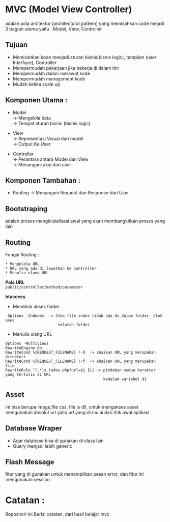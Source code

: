 # MVC (Model View Controller)
adalah pola arsitektur (architectural pattern) yang memisahkan code mejadi 3 bagian utama
yaitu : Model, View, Controller

## Tujuan
* Memisahkan kode menjadi aturan bisnis(bisnis logic), tampilan (user Interface), Controller
* Mempermudah pekerjaan jika bekerja di dalam tim
* Mempermudah dalam merawat kode
* Mempermudah management kode
* Mudah ketika scale up

## Komponen Utama :
* Model    
      -> Mengelola data   
      -> Tempat aturan bisnis (bisnis logic)  

* View   
      -> Representasi Visual dari model   
      -> Output Ke User   

* Controller  
      -> Perantara antara Model dan View  
      -> Menangani aksi dari user

## Komponen Tambahan :
* Routing
       -> Menangani Request dan Response dari User


## Bootstraping
  adalah proses menginisialisasi awal yang akan membangkitkan proses yang lain


## Routing
Fungsi Routing :
```
* Mengelola URL
* URL yang ada di lewatkan ke controller
* Menulis ulang URL
```
**Pola URL**  
`` public/controller/method/parameter ``

**htaccess**
* Memblok akses folder  
```
 Options -Indexes  -> Jika file index tidak ada di dalam folder, blok ases
                       seluruh folder
```   

* Menulis ulang URL  
```
Options -Multiviews   
RewriteEngine On
RewriteCond %{REQUEST_FILENAME} !-d  -> abaikan URL yang merupakan direktori
RewriteCond %{REQUEST_FILENAME} !-f  -> abaikan URL yang merupakan file
RewriteRule ^(.*)$ index.php?url=$1 [L] -> pindakan semua karakter yang tertulis di URL
                                           kedalam variabel $1
```

## Asset
ini bisa berupa image,file css, file js dll, untuk mengakses asset mengunakan
absolut url yaitu url yang di mulai dari titik awal aplikasi

## Database Wraper
* Agar database bisa di gunakan di class lain
* Query menjadi lebih generic

## Flash Message
fitur yang di gunakan untuk menampilkan pesan error, dan fitur ini mengunakan session

# Catatan :
Repositori ini Berisi catatan, dari hasil belajar mvc
